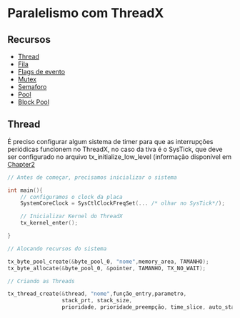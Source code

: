 # Paralelismo com ThreadX
## Recursos
- [Thread](#Thread)
- [Fila](#Fila)
- [Flags de evento](#Flags_de_evento)
- [Mutex](#Mutex)
- [Semaforo](#Semaforo)
- [Pool](#Pool)
- [Block Pool](#Block_pool)

## Thread
É preciso configurar algum sistema de timer para que as interrupções periódicas funcionem no ThreadX, no caso da tiva é o SysTick,
que deve ser configurado no arquivo tx_initialize_low_level (informação disponível em [Chapter2](https://github.com/eclipse-threadx/rtos-docs/blob/main/rtos-docs/threadx/chapter2.md)
```cpp
// Antes de começar, precisamos inicializar o sistema

int main(){
    // configuramos o clock da placa
    SystemCoreClock = SysCtlClockFreqSet(... /* olhar no SysTick*/);

    // Inicializar Kernel do ThreadX
    tx_kernel_enter();

}
```
```cpp
// Alocando recursos do sistema

tx_byte_pool_create(&byte_pool_0, "nome",memory_area, TAMANHO);
tx_byte_allocate(&byte_pool_0, &pointer, TAMANHO, TX_NO_WAIT);

// Criando as Threads

tx_thread_create(&thread, "nome",função_entry,parametro,
                 stack_prt, stack_size,
                 prioridade, prioridade_preempção, time_slice, auto_start );
```
